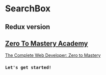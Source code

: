 # SearchBox

## Redux version

## [Zero To Mastery Academy](https://zerotomastery.io/)

[The Complete Web Developer: Zero to Mastery](https://www.udemy.com/course/the-complete-web-developer-zero-to-mastery/)

### `Let's get started!`
